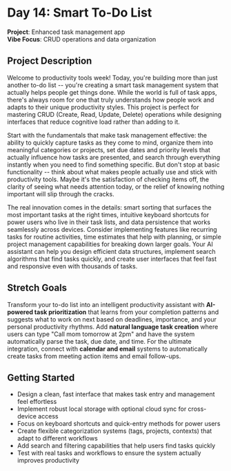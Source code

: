 # Day 14: Smart To-Do List

**Project**: Enhanced task management app  
**Vibe Focus**: CRUD operations and data organization

## Project Description

Welcome to productivity tools week! Today, you're building more than just another to-do list -- you're creating a smart task management system that actually helps people get things done. While the world is full of task apps, there's always room for one that truly understands how people work and adapts to their unique productivity styles. This project is perfect for mastering CRUD (Create, Read, Update, Delete) operations while designing interfaces that reduce cognitive load rather than adding to it.

Start with the fundamentals that make task management effective: the ability to quickly capture tasks as they come to mind, organize them into meaningful categories or projects, set due dates and priority levels that actually influence how tasks are presented, and search through everything instantly when you need to find something specific. But don't stop at basic functionality -- think about what makes people actually use and stick with productivity tools. Maybe it's the satisfaction of checking items off, the clarity of seeing what needs attention today, or the relief of knowing nothing important will slip through the cracks.

The real innovation comes in the details: smart sorting that surfaces the most important tasks at the right times, intuitive keyboard shortcuts for power users who live in their task lists, and data persistence that works seamlessly across devices. Consider implementing features like recurring tasks for routine activities, time estimates that help with planning, or simple project management capabilities for breaking down larger goals. Your AI assistant can help you design efficient data structures, implement search algorithms that find tasks quickly, and create user interfaces that feel fast and responsive even with thousands of tasks.

## Stretch Goals

Transform your to-do list into an intelligent productivity assistant with **AI-powered task prioritization** that learns from your completion patterns and suggests what to work on next based on deadlines, importance, and your personal productivity rhythms. Add **natural language task creation** where users can type "Call mom tomorrow at 2pm" and have the system automatically parse the task, due date, and time. For the ultimate integration, connect with **calendar and email** systems to automatically create tasks from meeting action items and email follow-ups.

## Getting Started

- Design a clean, fast interface that makes task entry and management feel effortless
- Implement robust local storage with optional cloud sync for cross-device access
- Focus on keyboard shortcuts and quick-entry methods for power users
- Create flexible categorization systems (tags, projects, contexts) that adapt to different workflows
- Add search and filtering capabilities that help users find tasks quickly
- Test with real tasks and workflows to ensure the system actually improves productivity
